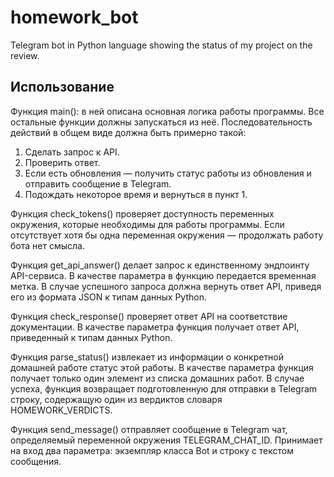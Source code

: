 # homework_bot
Telegram bot in Python language showing the status of my project on the review.

## Использование

Функция main(): в ней описана основная логика работы программы. Все остальные
функции должны запускаться из неё. Последовательность действий в общем виде
должна быть примерно такой:
1. Сделать запрос к API.
2. Проверить ответ.
3. Если есть обновления — получить статус работы из обновления и отправить
сообщение в Telegram.
4. Подождать некоторое время и вернуться в пункт 1.

Функция check_tokens() проверяет доступность переменных окружения, которые
необходимы для работы программы. Если отсутствует хотя бы одна переменная
окружения — продолжать работу бота нет смысла.

Функция get_api_answer() делает запрос к единственному эндпоинту API-сервиса.
В качестве параметра в функцию передается временная метка. В случае успешного
запроса должна вернуть ответ API, приведя его из формата JSON к типам данных
Python.

Функция check_response() проверяет ответ API на соответствие документации.
В качестве параметра функция получает ответ API, приведенный к типам данных
Python.

Функция parse_status() извлекает из информации о конкретной домашней работе
статус этой работы. В качестве параметра функция получает только один элемент
из списка домашних работ. В случае успеха, функция возвращает подготовленную
для отправки в Telegram строку, содержащую один из вердиктов словаря
HOMEWORK_VERDICTS.

Функция send_message() отправляет сообщение в Telegram чат, определяемый
переменной окружения TELEGRAM_CHAT_ID. Принимает на вход два параметра:
экземпляр класса Bot и строку с текстом сообщения.